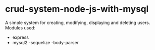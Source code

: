 # crud-system-node-js-with-mysql
A simple system for creating, modifying, displaying and deleting users. Modules used:
- express
- mysql2
-sequelize
-body-parser
